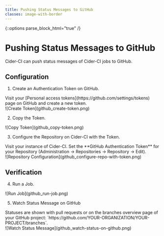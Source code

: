 ```yaml
---
title: Pushing Status Messages to GitHub
classes: image-with-border
---
```

{::options parse_block_html="true" /}

# Pushing Status Messages to GitHub

Cider-CI can push status messages of Cider-CI jobs to GitHub.


## Configuration

1. Create an Authentication Token on GitHub.
<div class="row"> <div class="col-md-6">
Visit your [Personal access tokens](https://github.com/settings/tokens)
page on GitHub and create a new token.

</div> <div class="col-md-6">
![Create Token](github_create-token.png)
</div> </div>

2. Copy the Token.
<div class="row"> <div class="col-md-6">
</div> <div class="col-md-6">
![Copy Token](github_copy-token.png)
</div> </div>

3. Configure the Repository on Cider-CI with the Token.
<div class="row"> <div class="col-md-6">
Visit your instance of Cider-CI. Set the **GitHub Authentication Token**
for your Repository (Administration → Repositories → Repository → Edit).

</div> <div class="col-md-6">
![Repository Configuration](github_configure-repo-with-token.png)
</div> </div>


## Verification

4. Run a Job.
<div class="row"> <div class="col-md-6">
</div> <div class="col-md-6">
![Run Job](github_run-job.png)
</div> </div>

5. Watch Status Message on GitHub
<div class="row"> <div class="col-md-6">
Statuses are shown with pull requests or
on the branches overview page of your GitHub project:
`https://github.com/YOUR-ORGANIZATION/YOUR-PROJECT/branches`.

</div> <div class="col-md-6">
![Watch Status Message](github_watch-status-on-github.png)
</div> </div>

